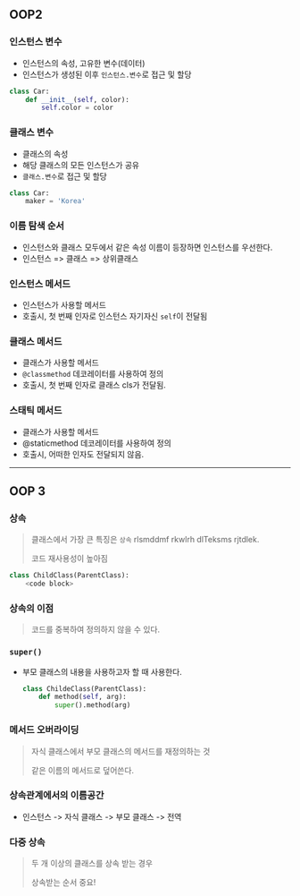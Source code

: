 ## OOP2

### 인스턴스 변수

* 인스턴스의 속성, 고유한 변수(데이터)
* 인스턴스가 생성된 이후 `인스턴스.변수`로 접근 및 할당

```python
class Car:
    def __init__(self, color):
        self.color = color
```



### 클래스 변수

* 클래스의 속성
* 해당 클래스의 모든 인스턴스가 공유
* `클래스.변수`로 접근 및 할당

```python
class Car:
    maker = 'Korea'
```





### 이름 탐색 순서

* 인스턴스와 클래스 모두에서 같은 속성 이름이 등장하면 인스턴스를 우선한다.
* 인스턴스 => 클래스 => 상위클래스





### 인스턴스 메서드

* 인스턴스가 사용할 메서드
* 호출시, 첫 번째 인자로 인스턴스 자기자신 `self`이 전달됨



### 클래스 메서드

* 클래스가 사용할 메서드
* `@classmethod` 데코레이터를 사용하여 정의
* 호출시, 첫 번째 인자로 클래스 cls가 전달됨.



### 스태틱 메서드

* 클래스가 사용할 메서드
* @staticmethod 데코레이터를 사용하여 정의
* 호출시, 어떠한 인자도 전달되지 않음.



----



## OOP 3

### 상속

> 클래스에서 가장 큰 특징은 `상속` rlsmddmf rkwlrh dlTeksms rjtdlek.
>
> 코드 재사용성이 높아짐

```python
class ChildClass(ParentClass):
    <code block>
```



### 상속의 이점

> 코드를 중복하여 정의하지 않을 수 있다.



### `super()`

* 부모 클래스의 내용을 사용하고자 할 때 사용한다.

  ```python
  class ChildeClass(ParentClass):
      def method(self, arg):
          super().method(arg)
  ```

  

### 메서드 오버라이딩

> 자식 클래스에서 부모 클래스의 메서드를 재정의하는 것
>
> 같은 이름의 메서드로 덮어쓴다.



### 상속관계에서의 이름공간

* 인스턴스 -> 자식 클래스 -> 부모 클래스 -> 전역



### 다중 상속

>  두 개 이상의 클래스를 상속 받는 경우
>
> 상속받는 순서 중요!

